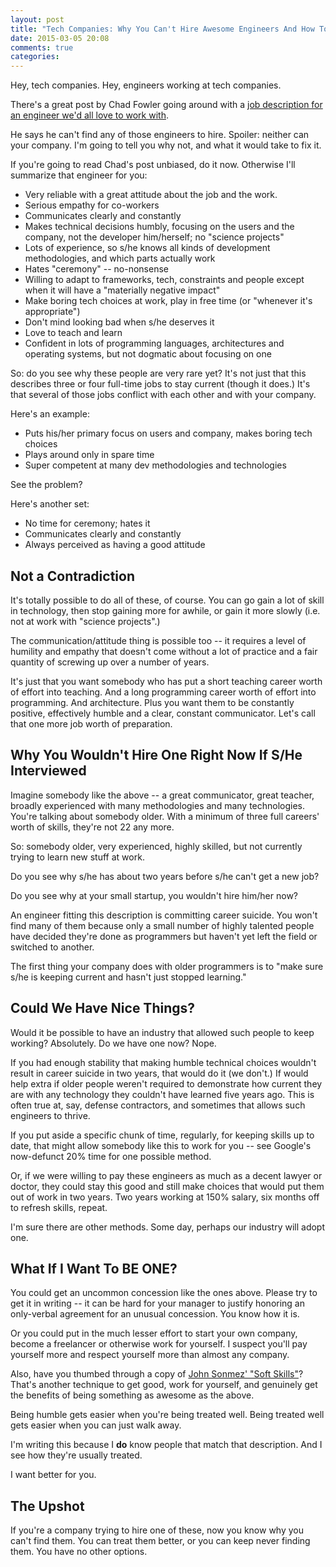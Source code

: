 ```yaml
---
layout: post
title: "Tech Companies: Why You Can't Hire Awesome Engineers And How To Fix It"
date: 2015-03-05 20:08
comments: true
categories: 
---
```


Hey, tech companies. Hey, engineers working at tech companies.

There's a great post by Chad Fowler going around with a <a
href="https://medium.com/@chadfowler/the-best-job-description-for-an-engineer-ever-written-57b42919cc2f">job
description for an engineer we'd all love to work with</a>.

He says he can't find any of those engineers to hire. Spoiler: neither can your company. I'm going to tell you why
not, and what it would take to fix it.

<!--more-->

If you're going to read Chad's post unbiased, do it now. Otherwise I'll
summarize that engineer for you:

* Very reliable with a great attitude about the job and the work.
* Serious empathy for co-workers
* Communicates clearly and constantly
* Makes technical decisions humbly, focusing on the users and the company, not the developer him/herself; no "science projects"
* Lots of experience, so s/he knows all kinds of development methodologies, and which parts actually work
* Hates "ceremony" -- no-nonsense
* Willing to adapt to frameworks, tech, constraints and people except when it will have a "materially negative impact"
* Make boring tech choices at work, play in free time (or "whenever it's appropriate")
* Don't mind looking bad when s/he deserves it
* Love to teach and learn
* Confident in lots of programming languages, architectures and operating systems, but not dogmatic about focusing on one

So: do you see why these people are very rare yet? It's not just that this
describes three or four full-time jobs to stay current (though it does.) It's
that several of those jobs conflict with each other and with your company.

Here's an example:

* Puts his/her primary focus on users and company, makes boring tech choices
* Plays around only in spare time
* Super competent at many dev methodologies and technologies

See the problem?

Here's another set:

* No time for ceremony; hates it
* Communicates clearly and constantly
* Always perceived as having a good attitude

## Not a Contradiction

It's totally possible to do all of these, of course. You can go gain a lot of
skill in technology, then stop gaining more for awhile, or gain it more slowly
(i.e. not at work with "science projects".)

The communication/attitude thing is possible too -- it requires a level of
humility and empathy that doesn't come without a lot of practice and a fair
quantity of screwing up over a number of years.

It's just that you want somebody who has put a short teaching career worth of
effort into teaching. And a long programming career worth of effort into
programming. And architecture. Plus you want them to be constantly positive,
effectively humble and a clear, constant communicator. Let's call that one
more job worth of preparation.

## Why You Wouldn't Hire One Right Now If S/He Interviewed

Imagine somebody like the above -- a great communicator, great teacher,
broadly experienced with many methodologies and many technologies. You're
talking about somebody older. With a minimum of three full careers' worth of
skills, they're not 22 any more.

So: somebody older, very experienced, highly skilled, but not currently trying
to learn new stuff at work.

Do you see why s/he has about two years before s/he can't get a new job?

Do you see why at your small startup, you wouldn't hire him/her now?

An engineer fitting this description is committing career suicide. You won't
find many of them because only a small number of highly talented people have
decided they're done as programmers but haven't yet left the field or switched
to another.

The first thing your company does with older programmers is to "make sure s/he
is keeping current and hasn't just stopped learning."

## Could We Have Nice Things?

Would it be possible to have an industry that allowed such people to keep
working? Absolutely. Do we have one now? Nope.

If you had enough stability that making humble technical choices wouldn't
result in career suicide in two years, that would do it (we don't.) If would
help extra if older people weren't required to demonstrate how current they
are with any technology they couldn't have learned five years ago. This is
often true at, say, defense contractors, and sometimes that allows such
engineers to thrive.

If you put aside a specific chunk of time, regularly, for keeping skills up to
date, that might allow somebody like this to work for you -- see Google's
now-defunct 20% time for one possible method.

Or, if we were willing to pay these engineers as much as a decent lawyer or
doctor, they could stay this good and still make choices that would put them
out of work in two years. Two years working at 150% salary, six months off to
refresh skills, repeat.

I'm sure there are other methods. Some day, perhaps our industry will adopt
one.

## What If I Want To BE ONE?

You could get an uncommon concession like the ones above. Please try to get it
in writing -- it can be hard for your manager to justify honoring an
only-verbal agreement for an unusual concession. You know how it is.

Or you could put in the much lesser effort to start your own company, become a
freelancer or otherwise work for yourself. I suspect you'll pay yourself more
and respect yourself more than almost any company.

Also, have you thumbed through a copy of <a
href="http://www.amazon.com/Soft-Skills-software-developers-manual/dp/1617292397">John
Sonmez' "Soft Skills"</a>? That's another technique to get good, work for
yourself, and genuinely get the benefits of being something as awesome as the
above.

Being humble gets easier when you're being treated well. Being treated well
gets easier when you can just walk away.

I'm writing this because I <b>do</b> know people that match that
description. And I see how they're usually treated.

I want better for you.

## The Upshot

If you're a company trying to hire one of these, now you know why you can't
find them. You can treat them better, or you can keep never finding them. You
have no other options.
